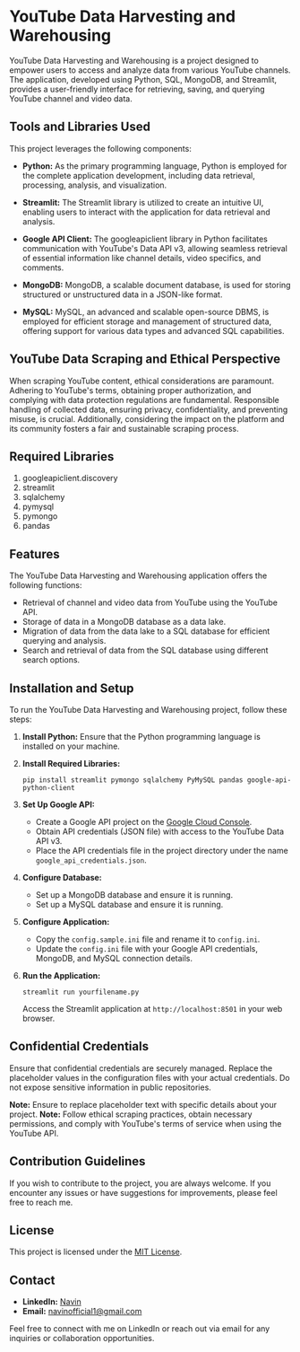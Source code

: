 # YouTube Data Harvesting and Warehousing

YouTube Data Harvesting and Warehousing is a project designed to empower users to access and analyze data from various YouTube channels. The application, developed using Python, SQL, MongoDB, and Streamlit, provides a user-friendly interface for retrieving, saving, and querying YouTube channel and video data.

## Tools and Libraries Used

This project leverages the following components:

- **Python:** As the primary programming language, Python is employed for the complete application development, including data retrieval, processing, analysis, and visualization.

- **Streamlit:** The Streamlit library is utilized to create an intuitive UI, enabling users to interact with the application for data retrieval and analysis.

- **Google API Client:** The googleapiclient library in Python facilitates communication with YouTube's Data API v3, allowing seamless retrieval of essential information like channel details, video specifics, and comments.

- **MongoDB:** MongoDB, a scalable document database, is used for storing structured or unstructured data in a JSON-like format.

- **MySQL:** MySQL, an advanced and scalable open-source DBMS, is employed for efficient storage and management of structured data, offering support for various data types and advanced SQL capabilities.

## YouTube Data Scraping and Ethical Perspective

When scraping YouTube content, ethical considerations are paramount. Adhering to YouTube's terms, obtaining proper authorization, and complying with data protection regulations are fundamental. Responsible handling of collected data, ensuring privacy, confidentiality, and preventing misuse, is crucial. Additionally, considering the impact on the platform and its community fosters a fair and sustainable scraping process.

## Required Libraries

1. googleapiclient.discovery
2. streamlit
3. sqlalchemy
4. pymysql
5. pymongo
6. pandas

## Features

The YouTube Data Harvesting and Warehousing application offers the following functions:

- Retrieval of channel and video data from YouTube using the YouTube API.
- Storage of data in a MongoDB database as a data lake.
- Migration of data from the data lake to a SQL database for efficient querying and analysis.
- Search and retrieval of data from the SQL database using different search options.

## Installation and Setup

To run the YouTube Data Harvesting and Warehousing project, follow these steps:

1. **Install Python:** Ensure that the Python programming language is installed on your machine.

2. **Install Required Libraries:**
    ```
    pip install streamlit pymongo sqlalchemy PyMySQL pandas google-api-python-client
    ```

3. **Set Up Google API:**
    - Create a Google API project on the [Google Cloud Console](https://console.cloud.google.com/).
    - Obtain API credentials (JSON file) with access to the YouTube Data API v3.
    - Place the API credentials file in the project directory under the name `google_api_credentials.json`.

4. **Configure Database:**
    - Set up a MongoDB database and ensure it is running.
    - Set up a MySQL database and ensure it is running.
  
5. **Configure Application:**
    - Copy the `config.sample.ini` file and rename it to `config.ini`.
    - Update the `config.ini` file with your Google API credentials, MongoDB, and MySQL connection details.

6. **Run the Application:**
    ```
    streamlit run yourfilename.py
    ```
   Access the Streamlit application at `http://localhost:8501` in your web browser.

## Confidential Credentials

Ensure that confidential credentials are securely managed. Replace the placeholder values in the configuration files with your actual credentials. Do not expose sensitive information in public repositories.

**Note:** Ensure to replace placeholder text with specific details about your project.
**Note:** Follow ethical scraping practices, obtain necessary permissions, and comply with YouTube's terms of service when using the YouTube API.


## Contribution Guidelines

If you wish to contribute to the project, you are always welcome. If you encounter any issues or have suggestions for improvements, please feel free to reach me.

## License

This project is licensed under the [MIT License](https://opensource.org/licenses/MIT).


## Contact

- **LinkedIn:** [Navin](https://www.linkedin.com/in/navinkumarsofficial/)
- **Email:** navinofficial1@gmail.com

Feel free to connect with me on LinkedIn or reach out via email for any inquiries or collaboration opportunities.




